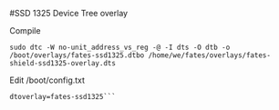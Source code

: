 #SSD 1325 Device Tree overlay

Compile

`sudo dtc -W no-unit_address_vs_reg -@ -I dts -O dtb -o /boot/overlays/fates-ssd1325.dtbo /home/we/fates/overlays/fates-shield-ssd1325-overlay.dts`

Edit /boot/config.txt

```# Screen
dtoverlay=fates-ssd1325```
